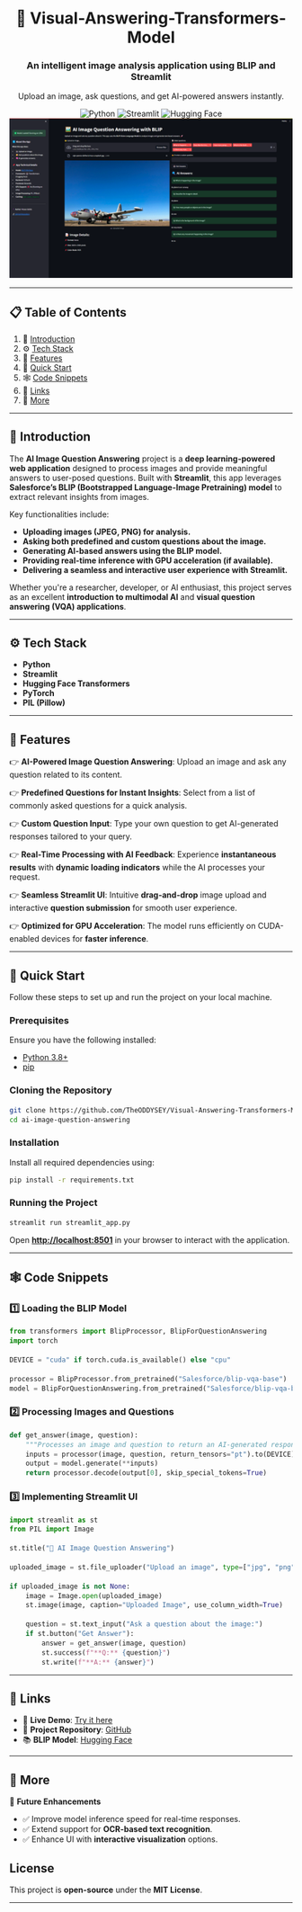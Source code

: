 
<div align="center"> 
  <h1 align="center">📸 Visual-Answering-Transformers-Model </h1>  
  <h3 align="center">An intelligent image analysis application using BLIP and Streamlit</h3>  
  <p align="center">Upload an image, ask questions, and get AI-powered answers instantly.</p>  

<div>  
    <img src="https://img.shields.io/badge/-Python-blue?style=for-the-badge&logo=python&logoColor=white&color=3776AB" alt="Python" />  
    <img src="https://img.shields.io/badge/-Streamlit-red?style=for-the-badge&logo=streamlit&logoColor=white&color=FF4B4B" alt="Streamlit" />  
    <img src="https://img.shields.io/badge/-Hugging_Face-yellow?style=for-the-badge&logo=huggingface&logoColor=black&color=FFD700" alt="Hugging Face" />  
  </div>  

  <a href="" target="_blank">  
    <img src="./project.png" alt="Project Banner" />  
  </a>  
  <br />  


</div>  

---

## 📋 <a name="table">Table of Contents</a>

1. 🤖 [Introduction](#introduction)  
2. ⚙️ [Tech Stack](#tech-stack)  
3. 🔋 [Features](#features)  
4. 🚀 [Quick Start](#quick-start)  
5. 🕸️ [Code Snippets](#snippets)  
6. 🔗 [Links](#links)  
7. 📌 [More](#more)  

---

## <a name="introduction">🤖 Introduction</a>

The **AI Image Question Answering** project is a **deep learning-powered web application** designed to process images and provide meaningful answers to user-posed questions. Built with **Streamlit**, this app leverages **Salesforce’s BLIP (Bootstrapped Language-Image Pretraining) model** to extract relevant insights from images.  

Key functionalities include:  

- **Uploading images (JPEG, PNG) for analysis.**  
- **Asking both predefined and custom questions about the image.**  
- **Generating AI-based answers using the BLIP model.**  
- **Providing real-time inference with GPU acceleration (if available).**  
- **Delivering a seamless and interactive user experience with Streamlit.**  

Whether you're a researcher, developer, or AI enthusiast, this project serves as an excellent **introduction to multimodal AI** and **visual question answering (VQA) applications**.  

---

## <a name="tech-stack">⚙️ Tech Stack</a>

- **Python**  
- **Streamlit**  
- **Hugging Face Transformers**  
- **PyTorch**  
- **PIL (Pillow)**  

---

## <a name="features">🔋 Features</a>

👉 **AI-Powered Image Question Answering**: Upload an image and ask any question related to its content.  

👉 **Predefined Questions for Instant Insights**: Select from a list of commonly asked questions for a quick analysis.  

👉 **Custom Question Input**: Type your own question to get AI-generated responses tailored to your query.  

👉 **Real-Time Processing with AI Feedback**: Experience **instantaneous results** with **dynamic loading indicators** while the AI processes your request.  

👉 **Seamless Streamlit UI**: Intuitive **drag-and-drop** image upload and interactive **question submission** for smooth user experience.  

👉 **Optimized for GPU Acceleration**: The model runs efficiently on CUDA-enabled devices for **faster inference**.  

---

## <a name="quick-start">🚀 Quick Start</a>

Follow these steps to set up and run the project on your local machine.  

### **Prerequisites**  

Ensure you have the following installed:  

- [Python 3.8+](https://www.python.org/downloads/)  
- [pip](https://pip.pypa.io/en/stable/installation/)  

### **Cloning the Repository**  

```bash
git clone https://github.com/TheODDYSEY/Visual-Answering-Transformers-Model.git
cd ai-image-question-answering
```

### **Installation**  

Install all required dependencies using:  

```bash
pip install -r requirements.txt
```

### **Running the Project**  

```bash
streamlit run streamlit_app.py
```

Open **[http://localhost:8501](http://localhost:8501)** in your browser to interact with the application.  

---

## <a name="snippets">🕸️ Code Snippets</a>

### **1️⃣ Loading the BLIP Model**  

```python
from transformers import BlipProcessor, BlipForQuestionAnswering
import torch

DEVICE = "cuda" if torch.cuda.is_available() else "cpu"

processor = BlipProcessor.from_pretrained("Salesforce/blip-vqa-base")
model = BlipForQuestionAnswering.from_pretrained("Salesforce/blip-vqa-base").to(DEVICE)
```

### **2️⃣ Processing Images and Questions**  

```python
def get_answer(image, question):
    """Processes an image and question to return an AI-generated response."""
    inputs = processor(image, question, return_tensors="pt").to(DEVICE)
    output = model.generate(**inputs)
    return processor.decode(output[0], skip_special_tokens=True)
```

### **3️⃣ Implementing Streamlit UI**  

```python
import streamlit as st
from PIL import Image

st.title("📸 AI Image Question Answering")

uploaded_image = st.file_uploader("Upload an image", type=["jpg", "png"])

if uploaded_image is not None:
    image = Image.open(uploaded_image)
    st.image(image, caption="Uploaded Image", use_column_width=True)

    question = st.text_input("Ask a question about the image:")
    if st.button("Get Answer"):
        answer = get_answer(image, question)
        st.success(f"**Q:** {question}")
        st.write(f"**A:** {answer}")
```

---

## <a name="links">🔗 Links</a>

- 🔗 **Live Demo**: [Try it here](https://theoddysey-visual-answering-transformers-m-streamlit-app-vimg1u.streamlit.app/)  
- 📜 **Project Repository**: [GitHub](https://github.com/TheODDYSEY/Visual-Answering-Transformers-Model.git)  
- 📚 **BLIP Model**: [Hugging Face](https://huggingface.co/Salesforce/blip-vqa-base)  

---

## <a name="more">📌 More</a>

🔹 **Future Enhancements**  
- ✅ Improve model inference speed for real-time responses.  
- ✅ Extend support for **OCR-based text recognition**.  
- ✅ Enhance UI with **interactive visualization** options.  

## **License**  
This project is **open-source** under the **MIT License**.  

---
 